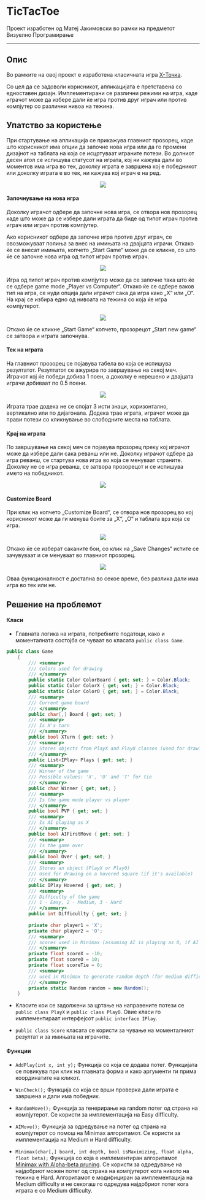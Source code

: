 # TicTacToe

Проект изработен од Матеј Јакимовски во рамки на предметот Визуелно Програмирање
***
## Опис
Во рамките на овој проект е изработена класичната игра [X-Точка](https://en.wikipedia.org/wiki/Tic-tac-toe). 

Со цел да се задоволи корисникот, апликацијата е претставена со едноставен дизајн. Имплементирани се различни режими на игра, каде играчот може да избере дали ќе игра против друг играч или против компјутер со различни нивоа на тежина. 

## Упатство за користење

При стартување на апликација се прикажува главниот прозорец, каде што корисникот има опции да започне нова игра или да го промени дизајнот на таблата на која се исцртуваат играните потези. Во долниот десен агол се испишува статусот на играта, кој ни кажува дали во моментов има игра во тек, доколку играта е завршена кој е победникот или доколку играта е во тек, ни кажува кој играч е на ред.
<p align="center">
<img src="https://github.com/Jakimovski/TicTacToe/blob/master/TicTacToe/Resources/OpenApp.png">
</p>

#### Започнување на нова игра
Доколку играчот одбере да започне нова игра, се отвора нов прозорец каде што може да се избере дали играта да биде од типот играч против играч или играч против компјутер.

Ако корисникот одбере да започне игра против друг играч, се овозможуваат полиња за внес на имињата на двајцата играчи. Откако ќе се внесат имињата, копчето „Start Game“ може да се кликне, со што ќе се започне нова игра од типот играч против играч.
<p align="center">
<img src="https://github.com/Jakimovski/TicTacToe/blob/master/TicTacToe/Resources/NewGamePVP.png">
</p>
Игра од типот играч против компјутер може да се започне така што ќе се одбере game mode „Player vs Computer“. Откако ќе се одбере ваков тип на игра, се нуди опција дали играчот сака да игра како „X“ или „О“. На крај се избира едно од нивоата на тежина со која ќе игра компјутерот.
<p align="center">
<img src="https://github.com/Jakimovski/TicTacToe/blob/master/TicTacToe/Resources/NewGameComputer.png">
</p>
Откако ќе се кликне „Start Game“ копчето, прозорецот „Start new game“ се затвора и играта започнува.

#### Тек на играта
На главниот прозорец се појавува табела во која се испишува резултатот. Резултатот се ажурира по завршување на секој меч. Играчот кој ќе победи добива 1 поен, а доколку е нерешено и двајцата играчи добиваат по 0.5 поени.
<p align="center">
<img src="https://github.com/Jakimovski/TicTacToe/blob/master/TicTacToe/Resources/GameStarted.png">
</p>
Играта трае додека не се спојат 3 исти знаци, хоризонтално, вертикално или по дијагонала. Додека трае играта, играчот може да прави потези со кликнување во слободните места на таблата.

#### Крај на играта
По завршување на секој меч се појавува прозорец преку кој играчот може да избере дали сака реванш или не. Доколку играчот одбере да игра реванш, се стартува нова игра во која се менуваат страните. Доколку не се игра реванш, се затвора прозорецот и се испишува името на победникот.
<p align="center">
<img src="https://github.com/Jakimovski/TicTacToe/blob/master/TicTacToe/Resources/GameFinished.png">
</p>

#### Customize Board
При клик на копчето „Customize Board“, се отвора нов прозорец во кој корисникот може да ги менува боите за „X“, „О“ и таблата врз која се игра.
<p align="center">
<img src="https://github.com/Jakimovski/TicTacToe/blob/master/TicTacToe/Resources/CustomizeBoard.png">
</p>
Откако ќе се изберат саканите бои, со клик на „Save Changes“ истите се зачувуваат и се менуваат во главниот прозорец.
<p align="center">
<img src="https://github.com/Jakimovski/TicTacToe/blob/master/TicTacToe/Resources/BoardCustomized.png">
</p>
Оваа функционалност е достапна во секое време, без разлика дали има игра во тек или не.

## Решение на проблемот

#### Класи
+ Главната логика на играта, потребните податоци, како и моменталната состојба се чуваат во класата `public class Game`. 
```c#
public class Game
    {
        /// <summary>
        /// Colors used for drawing
        /// </summary>
        public static Color ColorBoard { get; set; } = Color.Black;
        public static Color ColorX { get; set; } = Color.Black;
        public static Color ColorO { get; set; } = Color.Black;
        /// <summary>
        /// Current game board
        /// </summary>
        public char[,] Board { get; set; }
        /// <summary>
        /// Is X's turn
        /// </summary>
        public bool XTurn { get; set; }
        /// <summary>
        /// Stores objects from PlayX and PlayO classes (used for drawing)
        /// </summary>
        public List<IPlay> Plays { get; set; }
        /// <summary>
        /// Winner of the game
        /// Possible values: 'X', 'O' and 'T' for tie
        /// </summary>
        public char Winner { get; set; }
        /// <summary>
        /// Is the game mode player vs player
        /// </summary>
        public bool PVP { get; set; }
        /// <summary>
        /// Is AI playing as X
        /// </summary>
        public bool AIFirstMove { get; set; }
        /// <summary>
        /// Is the game over
        /// </summary>
        public bool Over { get; set; }
        /// <summary>
        /// Stores an object (PlayX or PlayO)
        /// Used for drawing on a hovered square (if it's available)
        /// </summary>
        public IPlay Hovered { get; set; }
        /// <summary>
        /// Difficulty of the game
        /// 1 - Easy, 2 - Medium, 3 - Hard
        /// </summary>
        public int Difficullty { get; set; }
        
        private char player1 = 'X';
        private char player2 = 'O';
        /// <summary>
        /// scores used in Minimax (assuming AI is playing as O, if AI is playing as X scoreX=10, scoreO=-10)
        /// </summary>
        private float scoreX = -10;
        private float scoreO = 10;
        private float scoreTie = 0;
        /// <summary>
        /// used in Minimax to generate random depth (for medium difficulty only)
        /// </summary>
        private static Random random = new Random();
    }  
```

+ Класите кои се задолжени за цртање на направените потези се `public class PlayX` и `public class PlayO`. Овие класи го имплементираат интерфејсот `public interface IPlay`.

+ `public class Score` класата се користи за чување на моменталниот резултат и за имињата на играчите.

#### Функции

+ `AddPlay(int x, int y);` Функција со која се додава потег. Функцијата се повикува при клик на главната форма и како аргументи ги прима координатите на кликот. 

+ `WinCheck();` Функција со која се врши проверка дали играта е завршена и дали има победник.

+ `RandomMove();` Функција за генерирање на random потег од страна на компјутерот. Се користи за имплементација на Easy difficulty.

+ `AIMove();` Функција за одредување на потег од страна на компјутерот со помош на Minimax алгоритамот. Се користи за имплементација на Medium и Hard difficulty.

+ `Minimax(char[,] board, int depth, bool isMaximizing, float alpha, float beta);` Функција со која е имплементиран алгоритамот [Minimax with Alpha-beta pruning](https://en.wikipedia.org/wiki/Alpha%E2%80%93beta_pruning). Се користи за одредување на најдобриот можен потег од страна на компјутерот кога нивото на тежина е Hard. Алгоритамот е модифициран за имплементација на Medium difficulty и не секогаш го одредува најдобриот потег кога играта е со Medium difficulty.


